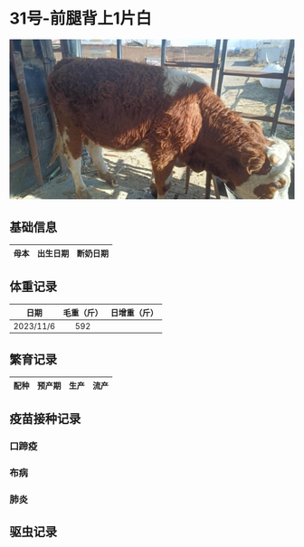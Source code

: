 # 31号-前腿背上1片白

![31号](/images/simmental/third/31.jpg)

## 基础信息

| 母本 |出生日期|断奶日期|
|:----:|:-----:|:-----:|

## 体重记录

| 日期           |    毛重（斤）  |日增重（斤）|
| ------------- | :-----------: | :-----------: |
|   2023/11/6   |      592      ||

## 繁育记录

|配种|预产期|生产|流产|
|:------:|:------:|:------:|:------:|

## 疫苗接种记录

### 口蹄疫

### 布病

### 肺炎

## 驱虫记录
